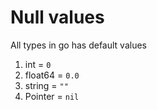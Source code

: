 
# Null values

All types in go has default values

1. int = `0`
2. float64 = `0.0`
3. string = `""`
4. Pointer = `nil`